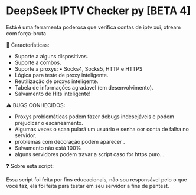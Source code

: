 # DeepSeek IPTV Checker py [BETA 4]

Está é uma ferramenta poderosa que verifica contas de iptv xui, xtream com força-bruta

🔧 Características:
- Suporte a alguns dispositivos.
- Suporte a combos.
- Suporte a proxys:
• Socks4, Socks5, HTTP e HTTPS
- Lógica para teste de proxy inteligente.
- Reutilização de proxys inteligente.
- Tabela de informações agradavel (em desenvolvimento).
- Salvamento de Hits inteligente!

⚠️ BUGS CONHECIDOS:
- Proxys problemáticas podem fazer debugs indesejáveis e podem prejudicar o escaneamento.
- Algumas vezes o scan pulará um usuário e senha oor conta de falha no servidor. 
- problemas com decoração podem aparecer .
- Salvamento não está 100%
- alguns servidores podem travar a script caso for https puro...

❓ Sobre esta script:

Essa script foi feita por fins educacionais, não sou responsável pelo o que você faz, ela foi feita para testar em seu servidor a fins de pentest.
